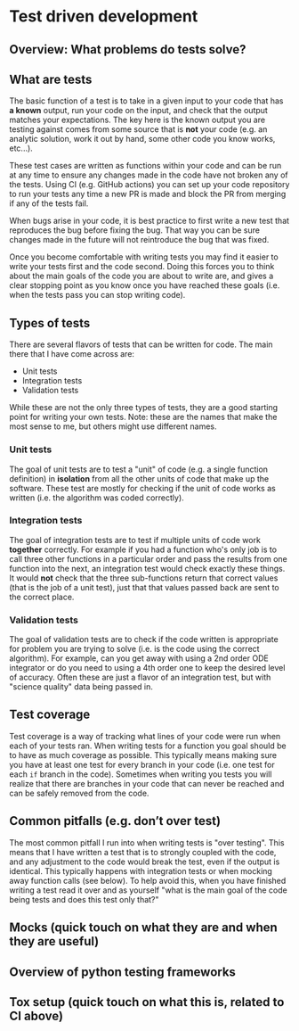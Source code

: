 # Test driven development

## Overview: What problems do tests solve?

## What are tests
The basic function of a test is to take in a given input to your code that has **a known** output, run your code on the input, and check that the output matches your expectations.  The key here is the known output you are testing against comes from some source that is **not** your code (e.g. an analytic solution, work it out by hand, some other code you know works, etc...).

These test cases are written as functions within your code and can be run at any time to ensure any changes made in the code have not broken any of the tests.  Using CI (e.g. GitHub actions) you can set up your code repository to run your tests any time a new PR is made and block the PR from merging if any of the tests fail.

When bugs arise in your code, it is best practice to first write a new test that reproduces the bug before fixing the bug.  That way you can be sure changes made in the future will not reintroduce the bug that was fixed.

Once you become comfortable with writing tests you may find it easier to write your tests first and the code second.  Doing this forces you to think about the main goals of the code you are about to write are, and gives a clear stopping point as you know once you have reached these goals (i.e. when the tests pass you can stop writing code).

## Types of tests
There are several flavors of tests that can be written for code.  The main there that I have come across are:
- Unit tests
- Integration tests
- Validation tests

While these are not the only three types of tests, they are a good starting point for writing your own tests.  Note: these are the names that make the most sense to me, but others might use different names.

### Unit tests 
The goal of unit tests are to test a "unit" of code (e.g. a single function definition) in **isolation** from all the other units of code that make up the software.  These test are mostly for checking if the unit of code works as written (i.e. the algorithm was coded correctly).

<add example of unit test>

### Integration tests
The goal of integration tests are to test if multiple units of code work **together** correctly.  For example if you had a function who's only job is to call three other functions in a particular order and pass the results from one function into the next, an integration test would check exactly these things.  It would **not** check that the three sub-functions return that correct values (that is the job of a unit test), just that that values passed back are sent to the correct place.

<add example of integration test>

### Validation tests
The goal of validation tests are to check if the code written is appropriate for problem you are trying to solve (i.e. is the code using the correct algorithm).  For example, can you get away with using a 2nd order ODE integrator or do you need to using a 4th order one to keep the desired level of accuracy.  Often these are just a flavor of an integration test, but with "science quality" data being passed in.

<add example of validation tests>

## Test coverage
Test coverage is a way of tracking what lines of your code were run when each of your tests ran.  When writing tests for a function you goal should be to have as much coverage as possible.  This typically means making sure you have at least one test for every branch in your code (i.e. one test for each `if` branch in the code).  Sometimes when writing you tests you will realize that there are branches in your code that can never be reached and can be safely removed from the code.

## Common pitfalls (e.g. don’t over test)
The most common pitfall I run into when writing tests is "over testing".  This means that I have written a test that is to strongly coupled with the code, and any adjustment to the code would break the test, even if the output is identical.  This typically happens with integration tests or when mocking away function calls (see below).  To help avoid this, when you have finished writing a test read it over and as yourself "what is the main goal of the code being tests and does this test only that?"

<add example of over tested code>

## Mocks (quick touch on what they are and when they are useful)

<add example of mock>

## Overview of python testing frameworks 

## Tox setup (quick touch on what this is, related to CI above)
